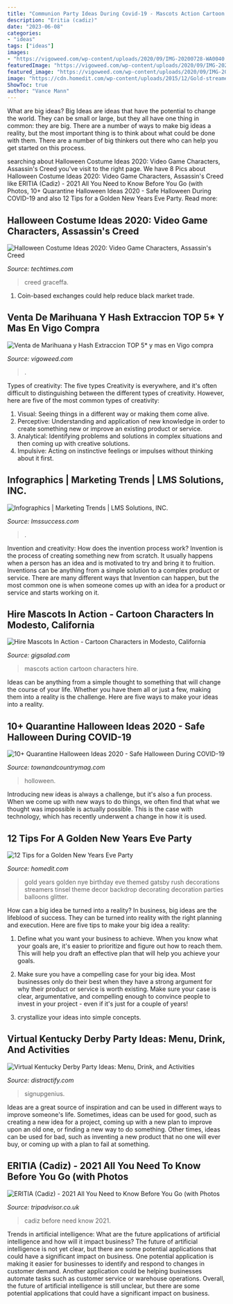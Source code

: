 ```yaml
---
title: "Communion Party Ideas During Covid-19 - Mascots Action Cartoon Characters Hire"
description: "Eritia (cadiz)"
date: "2023-06-08"
categories:
- "ideas"
tags: ["ideas"]
images:
- "https://vigoweed.com/wp-content/uploads/2020/09/IMG-20200728-WA0040.jpg"
featuredImage: "https://vigoweed.com/wp-content/uploads/2020/09/IMG-20200728-WA0040.jpg"
featured_image: "https://vigoweed.com/wp-content/uploads/2020/09/IMG-20200728-WA0040.jpg"
image: "https://cdn.homedit.com/wp-content/uploads/2015/12/Gold-streamers-and-tinsel.jpg"
ShowToc: true
author: "Vance Mann"
---
```



What are big ideas?
Big Ideas are ideas that have the potential to change the world. They can be small or large, but they all have one thing in common: they are big. There are a number of ways to make big ideas a reality, but the most important thing is to think about what could be done with them. There are a number of big thinkers out there who can help you get started on this process.

	

		
searching about Halloween Costume Ideas 2020: Video Game Characters, Assassin&#039;s Creed you've visit to the right page. We have 8 Pics about Halloween Costume Ideas 2020: Video Game Characters, Assassin&#039;s Creed like ERITIA (Cadiz) - 2021 All You Need to Know Before You Go (with Photos, 10+ Quarantine Halloween Ideas 2020 - Safe Halloween During COVID-19 and also 12 Tips for a Golden New Years Eve Party. Read more:
		
    
## Halloween Costume Ideas 2020: Video Game Characters, Assassin&#039;s Creed

<img loading=lazy src="https://1734811051.rsc.cdn77.org/data/images/full/374107/halloween-costume-ideas-video-game.png" onerror="this.onerror=null;this.src='https://tse3.mm.bing.net/th?id=OIP.CdeLHSc4TDHeGYiY2ZtucAHaEh&amp;pid=15.1';" alt="Halloween Costume Ideas 2020: Video Game Characters, Assassin&#039;s Creed">

_Source: techtimes.com_

>creed graceffa. 

	

1. Coin-based exchanges could help reduce black market trade.

    
## Venta De Marihuana Y Hash Extraccion TOP 5* Y Mas En Vigo Compra

<img loading=lazy src="https://vigoweed.com/wp-content/uploads/2020/09/IMG-20200728-WA0040.jpg" onerror="this.onerror=null;this.src='https://tse2.mm.bing.net/th?id=OIP.pECiQiyUp9lH-A2BKW5X7QHaJ4&amp;pid=15.1';" alt="Venta de Marihuana y Hash Extraccion TOP 5* y mas en Vigo compra">

_Source: vigoweed.com_

>. 

	

Types of creativity: The five types
Creativity is everywhere, and it's often difficult to distinguishing between the different types of creativity. However, here are five of the most common types of creativity:
1. Visual: Seeing things in a different way or making them come alive.
2. Perceptive: Understanding and application of new knowledge in order to create something new or improve an existing product or service. 
3. Analytical: Identifying problems and solutions in complex situations and then coming up with creative solutions. 
4. Impulsive: Acting on instinctive feelings or impulses without thinking about it first. 

    
## Infographics | Marketing Trends | LMS Solutions, INC.

<img loading=lazy src="https://lmssuccess.com/wp-content/uploads/Instagram-Stats-2021.jpg" onerror="this.onerror=null;this.src='https://tse3.mm.bing.net/th?id=OIP.jtYPC7W15-_7Ki3s4yUJmAHaJl&amp;pid=15.1';" alt="Infographics | Marketing Trends | LMS Solutions, INC.">

_Source: lmssuccess.com_

>. 

	

Invention and creativity: How does the invention process work?
Invention is the process of creating something new from scratch. It usually happens when a person has an idea and is motivated to try and bring it to fruition. Inventions can be anything from a simple solution to a complex product or service. There are many different ways that Invention can happen, but the most common one is when someone comes up with an idea for a product or service and starts working on it.

    
## Hire Mascots In Action - Cartoon Characters In Modesto, California

<img loading=lazy src="https://img.youtube.com/vi/4M-srDp6gyI/maxresdefault.jpg" onerror="this.onerror=null;this.src='https://tse2.mm.bing.net/th?id=OIP.pcjw-aczCgwNyZV4i86-9wHaEK&amp;pid=15.1';" alt="Hire Mascots In Action - Cartoon Characters in Modesto, California">

_Source: gigsalad.com_

>mascots action cartoon characters hire. 

	

Ideas can be anything from a simple thought to something that will change the course of your life. Whether you have them all or just a few, making them into a reality is the challenge. Here are five ways to make your ideas into a reality.

    
## 10+ Quarantine Halloween Ideas 2020 - Safe Halloween During COVID-19

<img loading=lazy src="https://hips.hearstapps.com/hmg-prod.s3.amazonaws.com/images/halloween-party-1598291227.jpg?crop=1.00xw:1.00xh;0,0&amp;resize=1200:*" onerror="this.onerror=null;this.src='https://tse1.mm.bing.net/th?id=OIP.Z0T4lxILuL_TmHQeRqYTyQHaDt&amp;pid=15.1';" alt="10+ Quarantine Halloween Ideas 2020 - Safe Halloween During COVID-19">

_Source: townandcountrymag.com_

>holloween. 

	

Introducing new ideas is always a challenge, but it's also a fun process. When we come up with new ways to do things, we often find that what we thought was impossible is actually possible. This is the case with technology, which has recently underwent a change in how it is used. 

    
## 12 Tips For A Golden New Years Eve Party

<img loading=lazy src="https://cdn.homedit.com/wp-content/uploads/2015/12/Gold-streamers-and-tinsel.jpg" onerror="this.onerror=null;this.src='https://tse3.mm.bing.net/th?id=OIP.EsJUpGWd-wF1YwAXjl4lFAHaLG&amp;pid=15.1';" alt="12 Tips for a Golden New Years Eve Party">

_Source: homedit.com_

>gold years golden nye birthday eve themed gatsby rush decorations streamers tinsel theme decor backdrop decorating decoration parties balloons glitter. 

	

How can a big idea be turned into a reality?
In business, big ideas are the lifeblood of success. They can be turned into reality with the right planning and execution. Here are five tips to make your big idea a reality:
1. Define what you want your business to achieve. When you know what your goals are, it's easier to prioritize and figure out how to reach them. This will help you draft an effective plan that will help you achieve your goals.

2. Make sure you have a compelling case for your big idea. Most businesses only do their best when they have a strong argument for why their product or service is worth existing. Make sure your case is clear, argumentative, and compelling enough to convince people to invest in your project - even if it's just for a couple of years!

3. crystallize your ideas into simple concepts.

    
## Virtual Kentucky Derby Party Ideas: Menu, Drink, And Activities

<img loading=lazy src="https://media.distractify.com/brand-img/v1WcGvWwt/0x0/virtual-kentucky-derby-party-ideas-1588353402152.jpg" onerror="this.onerror=null;this.src='https://tse4.mm.bing.net/th?id=OIP.c5ONE40PprPMUEX5qgM6BgHaEK&amp;pid=15.1';" alt="Virtual Kentucky Derby Party Ideas: Menu, Drink, and Activities">

_Source: distractify.com_

>signupgenius. 

	

Ideas are a great source of inspiration and can be used in different ways to improve someone's life. Sometimes, ideas can be used for good, such as creating a new idea for a project, coming up with a new plan to improve upon an old one, or finding a new way to do something. Other times, ideas can be used for bad, such as inventing a new product that no one will ever buy, or coming up with a plan to fail at something.

    
## ERITIA (Cadiz) - 2021 All You Need To Know Before You Go (with Photos

<img loading=lazy src="https://media-cdn.tripadvisor.com/media/photo-s/12/65/6d/a5/obra-de-pintura.jpg" onerror="this.onerror=null;this.src='https://tse4.mm.bing.net/th?id=OIP.qJfXrHRDiD5ctGSxANrCFAAAAA&amp;pid=15.1';" alt="ERITIA (Cadiz) - 2021 All You Need to Know Before You Go (with Photos">

_Source: tripadvisor.co.uk_

>cadiz before need know 2021. 

	

Trends in artificial intelligence: What are the future applications of artificial intelligence and how will it impact business?
The future of artificial intelligence is not yet clear, but there are some potential applications that could have a significant impact on business. One potential application is making it easier for businesses to identify and respond to changes in customer demand. Another application could be helping businesses automate tasks such as customer service or warehouse operations. Overall, the future of artificial intelligence is still unclear, but there are some potential applications that could have a significant impact on business.


